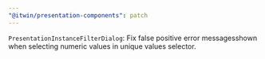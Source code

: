 ```yaml
---
"@itwin/presentation-components": patch
---
```


`PresentationInstanceFilterDialog`: Fix false positive error messagesshown when selecting numeric values in unique values selector.
